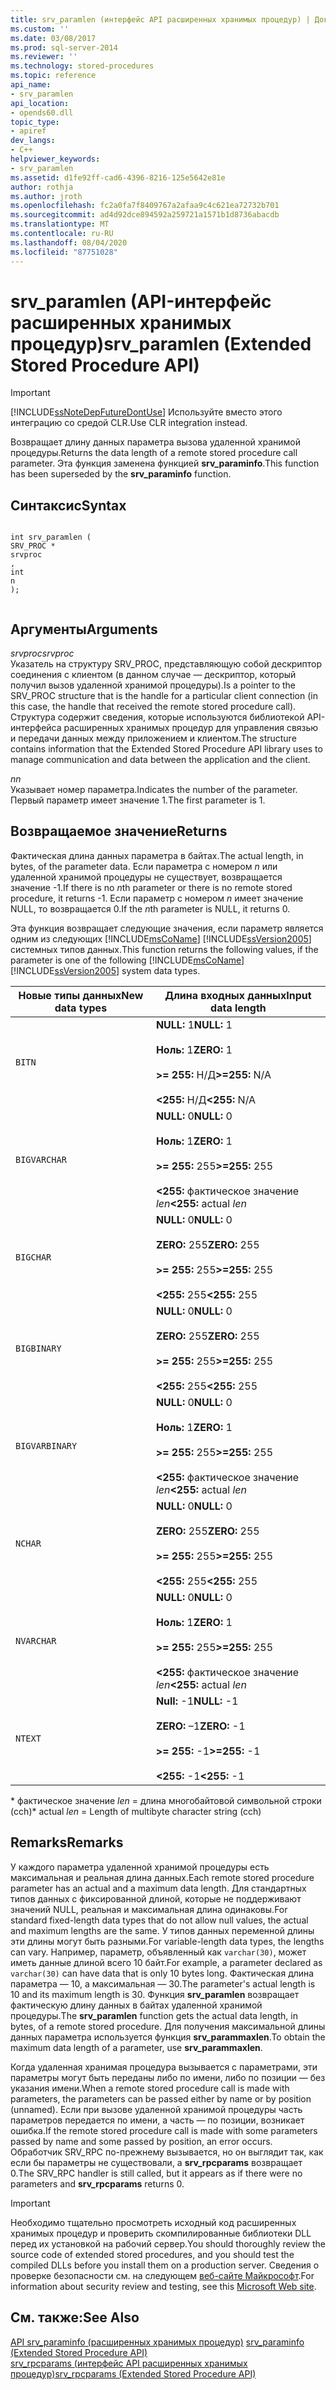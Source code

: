 ```yaml
---
title: srv_paramlen (интерфейс API расширенных хранимых процедур) | Документы Майкрософт
ms.custom: ''
ms.date: 03/08/2017
ms.prod: sql-server-2014
ms.reviewer: ''
ms.technology: stored-procedures
ms.topic: reference
api_name:
- srv_paramlen
api_location:
- opends60.dll
topic_type:
- apiref
dev_langs:
- C++
helpviewer_keywords:
- srv_paramlen
ms.assetid: d1fe92ff-cad6-4396-8216-125e5642e81e
author: rothja
ms.author: jroth
ms.openlocfilehash: fc2a0fa7f8409767a2afaa9c4c621ea72732b701
ms.sourcegitcommit: ad4d92dce894592a259721a1571b1d8736abacdb
ms.translationtype: MT
ms.contentlocale: ru-RU
ms.lasthandoff: 08/04/2020
ms.locfileid: "87751028"
---
```

# <a name="srv_paramlen-extended-stored-procedure-api"></a><span data-ttu-id="24205-102">srv_paramlen (API-интерфейс расширенных хранимых процедур)</span><span class="sxs-lookup"><span data-stu-id="24205-102">srv_paramlen (Extended Stored Procedure API)</span></span>
    
> [!IMPORTANT]  
>  [!INCLUDE[ssNoteDepFutureDontUse](../../includes/ssnotedepfuturedontuse-md.md)] <span data-ttu-id="24205-103">Используйте вместо этого интеграцию со средой CLR.</span><span class="sxs-lookup"><span data-stu-id="24205-103">Use CLR integration instead.</span></span>  
  
 <span data-ttu-id="24205-104">Возвращает длину данных параметра вызова удаленной хранимой процедуры.</span><span class="sxs-lookup"><span data-stu-id="24205-104">Returns the data length of a remote stored procedure call parameter.</span></span> <span data-ttu-id="24205-105">Эта функция заменена функцией **srv_paraminfo**.</span><span class="sxs-lookup"><span data-stu-id="24205-105">This function has been superseded by the **srv_paraminfo** function.</span></span>  
  
## <a name="syntax"></a><span data-ttu-id="24205-106">Синтаксис</span><span class="sxs-lookup"><span data-stu-id="24205-106">Syntax</span></span>  
  
```  
  
int srv_paramlen (  
SRV_PROC *  
srvproc  
,  
int  
n   
);  
  
```  
  
## <a name="arguments"></a><span data-ttu-id="24205-107">Аргументы</span><span class="sxs-lookup"><span data-stu-id="24205-107">Arguments</span></span>  
 <span data-ttu-id="24205-108">*srvproc*</span><span class="sxs-lookup"><span data-stu-id="24205-108">*srvproc*</span></span>  
 <span data-ttu-id="24205-109">Указатель на структуру SRV_PROC, представляющую собой дескриптор соединения с клиентом (в данном случае — дескриптор, который получил вызов удаленной хранимой процедуры).</span><span class="sxs-lookup"><span data-stu-id="24205-109">Is a pointer to the SRV_PROC structure that is the handle for a particular client connection (in this case, the handle that received the remote stored procedure call).</span></span> <span data-ttu-id="24205-110">Структура содержит сведения, которые используются библиотекой API-интерфейса расширенных хранимых процедур для управления связью и передачи данных между приложением и клиентом.</span><span class="sxs-lookup"><span data-stu-id="24205-110">The structure contains information that the Extended Stored Procedure API library uses to manage communication and data between the application and the client.</span></span>  
  
 <span data-ttu-id="24205-111">*n*</span><span class="sxs-lookup"><span data-stu-id="24205-111">*n*</span></span>  
 <span data-ttu-id="24205-112">Указывает номер параметра.</span><span class="sxs-lookup"><span data-stu-id="24205-112">Indicates the number of the parameter.</span></span> <span data-ttu-id="24205-113">Первый параметр имеет значение 1.</span><span class="sxs-lookup"><span data-stu-id="24205-113">The first parameter is 1.</span></span>  
  
## <a name="returns"></a><span data-ttu-id="24205-114">Возвращаемое значение</span><span class="sxs-lookup"><span data-stu-id="24205-114">Returns</span></span>  
 <span data-ttu-id="24205-115">Фактическая длина данных параметра в байтах.</span><span class="sxs-lookup"><span data-stu-id="24205-115">The actual length, in bytes, of the parameter data.</span></span> <span data-ttu-id="24205-116">Если параметра с номером *n* или удаленной хранимой процедуры не существует, возвращается значение -1.</span><span class="sxs-lookup"><span data-stu-id="24205-116">If there is no *n*th parameter or there is no remote stored procedure, it returns -1.</span></span> <span data-ttu-id="24205-117">Если параметр с номером *n* имеет значение NULL, то возвращается 0.</span><span class="sxs-lookup"><span data-stu-id="24205-117">If the *n*th parameter is NULL, it returns 0.</span></span>  
  
 <span data-ttu-id="24205-118">Эта функция возвращает следующие значения, если параметр является одним из следующих [!INCLUDE[msCoName](../../includes/msconame-md.md)] [!INCLUDE[ssVersion2005](../../includes/ssversion2005-md.md)] системных типов данных.</span><span class="sxs-lookup"><span data-stu-id="24205-118">This function returns the following values, if the parameter is one of the following [!INCLUDE[msCoName](../../includes/msconame-md.md)] [!INCLUDE[ssVersion2005](../../includes/ssversion2005-md.md)] system data types.</span></span>  
  
|<span data-ttu-id="24205-119">Новые типы данных</span><span class="sxs-lookup"><span data-stu-id="24205-119">New data types</span></span>|<span data-ttu-id="24205-120">Длина входных данных</span><span class="sxs-lookup"><span data-stu-id="24205-120">Input data length</span></span>|  
|--------------------|-----------------------|  
|`BITN`|<span data-ttu-id="24205-121">**NULL:** 1</span><span class="sxs-lookup"><span data-stu-id="24205-121">**NULL:** 1</span></span><br /><br /> <span data-ttu-id="24205-122">**Ноль:** 1</span><span class="sxs-lookup"><span data-stu-id="24205-122">**ZERO:** 1</span></span><br /><br /> <span data-ttu-id="24205-123">**>= 255:** Н/Д</span><span class="sxs-lookup"><span data-stu-id="24205-123">**>=255:** N/A</span></span><br /><br /> <span data-ttu-id="24205-124">**<255:** Н/Д</span><span class="sxs-lookup"><span data-stu-id="24205-124">**<255:** N/A</span></span>|  
|`BIGVARCHAR`|<span data-ttu-id="24205-125">**NULL:** 0</span><span class="sxs-lookup"><span data-stu-id="24205-125">**NULL:** 0</span></span><br /><br /> <span data-ttu-id="24205-126">**Ноль:** 1</span><span class="sxs-lookup"><span data-stu-id="24205-126">**ZERO:** 1</span></span><br /><br /> <span data-ttu-id="24205-127">**>= 255:** 255</span><span class="sxs-lookup"><span data-stu-id="24205-127">**>=255:** 255</span></span><br /><br /> <span data-ttu-id="24205-128">**<255:** фактическое значение *len*</span><span class="sxs-lookup"><span data-stu-id="24205-128">**<255:** actual *len*</span></span>|  
|`BIGCHAR`|<span data-ttu-id="24205-129">**NULL:** 0</span><span class="sxs-lookup"><span data-stu-id="24205-129">**NULL:** 0</span></span><br /><br /> <span data-ttu-id="24205-130">**ZERO:** 255</span><span class="sxs-lookup"><span data-stu-id="24205-130">**ZERO:** 255</span></span><br /><br /> <span data-ttu-id="24205-131">**>= 255:** 255</span><span class="sxs-lookup"><span data-stu-id="24205-131">**>=255:** 255</span></span><br /><br /> <span data-ttu-id="24205-132">**<255:** 255</span><span class="sxs-lookup"><span data-stu-id="24205-132">**<255:** 255</span></span>|  
|`BIGBINARY`|<span data-ttu-id="24205-133">**NULL:** 0</span><span class="sxs-lookup"><span data-stu-id="24205-133">**NULL:** 0</span></span><br /><br /> <span data-ttu-id="24205-134">**ZERO:** 255</span><span class="sxs-lookup"><span data-stu-id="24205-134">**ZERO:** 255</span></span><br /><br /> <span data-ttu-id="24205-135">**>= 255:** 255</span><span class="sxs-lookup"><span data-stu-id="24205-135">**>=255:** 255</span></span><br /><br /> <span data-ttu-id="24205-136">**<255:** 255</span><span class="sxs-lookup"><span data-stu-id="24205-136">**<255:** 255</span></span>|  
|`BIGVARBINARY`|<span data-ttu-id="24205-137">**NULL:** 0</span><span class="sxs-lookup"><span data-stu-id="24205-137">**NULL:** 0</span></span><br /><br /> <span data-ttu-id="24205-138">**Ноль:** 1</span><span class="sxs-lookup"><span data-stu-id="24205-138">**ZERO:** 1</span></span><br /><br /> <span data-ttu-id="24205-139">**>= 255:** 255</span><span class="sxs-lookup"><span data-stu-id="24205-139">**>=255:** 255</span></span><br /><br /> <span data-ttu-id="24205-140">**<255:** фактическое значение *len*</span><span class="sxs-lookup"><span data-stu-id="24205-140">**<255:** actual *len*</span></span>|  
|`NCHAR`|<span data-ttu-id="24205-141">**NULL:** 0</span><span class="sxs-lookup"><span data-stu-id="24205-141">**NULL:** 0</span></span><br /><br /> <span data-ttu-id="24205-142">**ZERO:** 255</span><span class="sxs-lookup"><span data-stu-id="24205-142">**ZERO:** 255</span></span><br /><br /> <span data-ttu-id="24205-143">**>= 255:** 255</span><span class="sxs-lookup"><span data-stu-id="24205-143">**>=255:** 255</span></span><br /><br /> <span data-ttu-id="24205-144">**<255:** 255</span><span class="sxs-lookup"><span data-stu-id="24205-144">**<255:** 255</span></span>|  
|`NVARCHAR`|<span data-ttu-id="24205-145">**NULL:** 0</span><span class="sxs-lookup"><span data-stu-id="24205-145">**NULL:** 0</span></span><br /><br /> <span data-ttu-id="24205-146">**Ноль:** 1</span><span class="sxs-lookup"><span data-stu-id="24205-146">**ZERO:** 1</span></span><br /><br /> <span data-ttu-id="24205-147">**>= 255:** 255</span><span class="sxs-lookup"><span data-stu-id="24205-147">**>=255:** 255</span></span><br /><br /> <span data-ttu-id="24205-148">**<255:** фактическое значение *len*</span><span class="sxs-lookup"><span data-stu-id="24205-148">**<255:** actual *len*</span></span>|  
|`NTEXT`|<span data-ttu-id="24205-149">**Null:** -1</span><span class="sxs-lookup"><span data-stu-id="24205-149">**NULL:** -1</span></span><br /><br /> <span data-ttu-id="24205-150">**ZERO:** –1</span><span class="sxs-lookup"><span data-stu-id="24205-150">**ZERO:** -1</span></span><br /><br /> <span data-ttu-id="24205-151">**>= 255:** -1</span><span class="sxs-lookup"><span data-stu-id="24205-151">**>=255:** -1</span></span><br /><br /> <span data-ttu-id="24205-152">**<255:** -1</span><span class="sxs-lookup"><span data-stu-id="24205-152">**<255:** -1</span></span>|  
  
 <span data-ttu-id="24205-153">\* фактическое значение *len* = длина многобайтовой символьной строки (cch)</span><span class="sxs-lookup"><span data-stu-id="24205-153">\*   actual *len* = Length of multibyte character string (cch)</span></span>  
  
## <a name="remarks"></a><span data-ttu-id="24205-154">Remarks</span><span class="sxs-lookup"><span data-stu-id="24205-154">Remarks</span></span>  
 <span data-ttu-id="24205-155">У каждого параметра удаленной хранимой процедуры есть максимальная и реальная длина данных.</span><span class="sxs-lookup"><span data-stu-id="24205-155">Each remote stored procedure parameter has an actual and a maximum data length.</span></span> <span data-ttu-id="24205-156">Для стандартных типов данных с фиксированной длиной, которые не поддерживают значений NULL, реальная и максимальная длина одинаковы.</span><span class="sxs-lookup"><span data-stu-id="24205-156">For standard fixed-length data types that do not allow null values, the actual and maximum lengths are the same.</span></span> <span data-ttu-id="24205-157">У типов данных переменной длины эти длины могут быть разными.</span><span class="sxs-lookup"><span data-stu-id="24205-157">For variable-length data types, the lengths can vary.</span></span> <span data-ttu-id="24205-158">Например, параметр, объявленный как `varchar(30)`, может иметь данные длиной всего 10 байт.</span><span class="sxs-lookup"><span data-stu-id="24205-158">For example, a parameter declared as `varchar(30)` can have data that is only 10 bytes long.</span></span> <span data-ttu-id="24205-159">Фактическая длина параметра — 10, а максимальная — 30.</span><span class="sxs-lookup"><span data-stu-id="24205-159">The parameter's actual length is 10 and its maximum length is 30.</span></span> <span data-ttu-id="24205-160">Функция **srv_paramlen** возвращает фактическую длину данных в байтах удаленной хранимой процедуры.</span><span class="sxs-lookup"><span data-stu-id="24205-160">The **srv_paramlen** function gets the actual data length, in bytes, of a remote stored procedure.</span></span> <span data-ttu-id="24205-161">Для получения максимальной длины данных параметра используется функция **srv_parammaxlen**.</span><span class="sxs-lookup"><span data-stu-id="24205-161">To obtain the maximum data length of a parameter, use **srv_parammaxlen**.</span></span>  
  
 <span data-ttu-id="24205-162">Когда удаленная хранимая процедура вызывается с параметрами, эти параметры могут быть переданы либо по имени, либо по позиции — без указания имени.</span><span class="sxs-lookup"><span data-stu-id="24205-162">When a remote stored procedure call is made with parameters, the parameters can be passed either by name or by position (unnamed).</span></span> <span data-ttu-id="24205-163">Если при вызове удаленной хранимой процедуры часть параметров передается по имени, а часть — по позиции, возникает ошибка.</span><span class="sxs-lookup"><span data-stu-id="24205-163">If the remote stored procedure call is made with some parameters passed by name and some passed by position, an error occurs.</span></span> <span data-ttu-id="24205-164">Обработчик SRV_RPC по-прежнему вызывается, но он выглядит так, как если бы параметры не существовали, а **srv_rpcparams** возвращает 0.</span><span class="sxs-lookup"><span data-stu-id="24205-164">The SRV_RPC handler is still called, but it appears as if there were no parameters and **srv_rpcparams** returns 0.</span></span>  
  
> [!IMPORTANT]  
>  <span data-ttu-id="24205-165">Необходимо тщательно просмотреть исходный код расширенных хранимых процедур и проверить скомпилированные библиотеки DLL перед их установкой на рабочий сервер.</span><span class="sxs-lookup"><span data-stu-id="24205-165">You should thoroughly review the source code of extended stored procedures, and you should test the compiled DLLs before you install them on a production server.</span></span> <span data-ttu-id="24205-166">Сведения о проверке безопасности см. на следующем [веб-сайте Майкрософт](https://go.microsoft.com/fwlink/?LinkID=54761&amp;clcid=0x409https://msdn.microsoft.com/security/).</span><span class="sxs-lookup"><span data-stu-id="24205-166">For information about security review and testing, see this [Microsoft Web site](https://go.microsoft.com/fwlink/?LinkID=54761&amp;clcid=0x409https://msdn.microsoft.com/security/).</span></span>  
  
## <a name="see-also"></a><span data-ttu-id="24205-167">См. также:</span><span class="sxs-lookup"><span data-stu-id="24205-167">See Also</span></span>  
 <span data-ttu-id="24205-168">[API srv_paraminfo &#40;расширенных хранимых процедур&#41;](srv-paraminfo-extended-stored-procedure-api.md) </span><span class="sxs-lookup"><span data-stu-id="24205-168">[srv_paraminfo &#40;Extended Stored Procedure API&#41;](srv-paraminfo-extended-stored-procedure-api.md) </span></span>  
 [<span data-ttu-id="24205-169">srv_rpcparams (интерфейс API расширенных хранимых процедур)</span><span class="sxs-lookup"><span data-stu-id="24205-169">srv_rpcparams &#40;Extended Stored Procedure API&#41;</span></span>](srv-rpcparams-extended-stored-procedure-api.md)  
  
  
